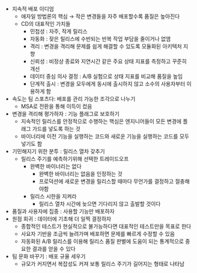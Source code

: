- 지속적 배포 이디엄
    - 애자일 방법론의 핵심 → 작은 변경들을 자주 배포할수록 품질은 높아진다
    - CD의 대표적인 가치들
        - 민첩성 : 자주, 작게 릴리스
        - 자동화 : 잦은 릴리스에 수반되는 반복 작업 부담을 줄이거나 없앰
        - 격리 : 변경을 격리해 문제를 쉽게 해결할 수 있도록 모듈화된 아키텍처 지향
        - 신뢰성 : 비정상 종료와 지연시간 같은 주요 상태 지표를 측정하고 꾸준히 개선
        - 데이터 중심 의사 결정 : A/B 실험으로 상태 지표를 비교해 품질을 높임
        - 단계적 출시 : 변경을 모두에게 동시에 출시하지 않고 소수의 사용자부터 이용하게 함
- 속도는 팀 스포츠다: 배포를 관리 가능한 조각으로 나누기
    - MSA로 전환을 통해 이득이 컸음
- 변경을 격리해 평가하자 : 기능 플래그로 보호하기
    - 지속적인 릴리스를 안정적으로 수행하는 핵심은 엔지니어들이 모든 변경에 플래그 가드를 넣도록 하는 것
    - 바이너리에 이전 기능을 실행하는 코드와 새로운 기능을 실행하는 코드를 모두 넣기도 함
- 기민해지기 위한 분투 : 릴리스 열차 갖추기
    - 릴리스 주기를 예측하기위해 선택한 트레이드오프
        - 완벽한 바이너리는 없다
            - 완벽한 바이너리는 없음을 인정하는 것
            - 프로덕션에 새로운 변경을 릴리스할 때마다 무언가를 결정하고 절충해야함
        - 릴리스 시한을 지켜라
            - 릴리스 열차 시간에 늦으면 기다리지 않고 출발할 것이다
- 품질과 사용자에 집중 : 사용할 기능만 배포하자
- 원점 회귀 : 데이터에 기초해 더 일찍 결정하자
    - 종합적인 테스트가 현실적으로 불가능하다면 대표적인 테스트만을 목표로 한다
    - 사요자 기반을 조금씩 늘려가며 배포하면 문제를 빠르게 수정할 수 있음
    - 자동화된 A/B 릴리스를 이용해 릴리스 품질 판별에 도움이 되는 통계적으로 중요한 결과를 얻을 수 있다
- 팀 문화 바꾸기 : 배포 규율 세우기
    - 규모가 커지면서 복잡성도 커져 보통 릴리스 주기가 길어지는 형태로 나타남